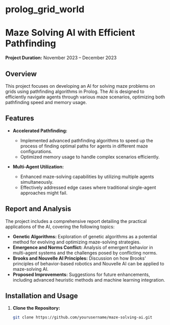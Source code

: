 # prolog_grid_world

# Maze Solving AI with Efficient Pathfinding

**Project Duration:** November 2023 – December 2023

## Overview

This project focuses on developing an AI for solving maze problems on grids using pathfinding algorithms in Prolog. The AI is designed to efficiently navigate agents through various maze scenarios, optimizing both pathfinding speed and memory usage.

## Features

- **Accelerated Pathfinding:** 
  - Implemented advanced pathfinding algorithms to speed up the process of finding optimal paths for agents in different maze configurations.
  - Optimized memory usage to handle complex scenarios efficiently.

- **Multi-Agent Utilization:**
  - Enhanced maze-solving capabilities by utilizing multiple agents simultaneously.
  - Effectively addressed edge cases where traditional single-agent approaches might fail.

## Report and Analysis

The project includes a comprehensive report detailing the practical applications of the AI, covering the following topics:

- **Genetic Algorithms:** Exploration of genetic algorithms as a potential method for evolving and optimizing maze-solving strategies.
- **Emergence and Norms Conflict:** Analysis of emergent behavior in multi-agent systems and the challenges posed by conflicting norms.
- **Brooks and Nouvelle AI Principles:** Discussion on how Brooks' principles of behavior-based robotics and Nouvelle AI can be applied to maze-solving AI.
- **Proposed Improvements:** Suggestions for future enhancements, including advanced heuristic methods and machine learning integration.

## Installation and Usage

1. **Clone the Repository:**
   ```bash
   git clone https://github.com/yourusername/maze-solving-ai.git
